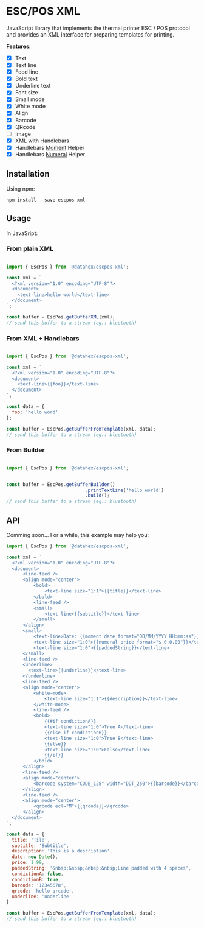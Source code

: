 # ESC/POS XML

JavaScript library that implements the thermal printer ESC / POS protocol and provides an XML interface for preparing templates for printing.

**Features:**
- [x] Text
- [x] Text line
- [x] Feed line
- [x] Bold text
- [x] Underline text
- [x] Font size
- [x] Small mode
- [x] White mode
- [x] Align
- [x] Barcode
- [x] QRcode
- [ ]  Image
- [x] XML with Handlebars
- [x] Handlebars [Moment](http://momentjs.com) Helper
- [x] Handlebars [Numeral](http://numeraljs.com) Helper

## Installation

Using npm:

```
npm install --save escpos-xml
```

## Usage

In JavaSript:

### From plain XML
```js

import { EscPos } from '@datahex/escpos-xml';

const xml = `
  <?xml version="1.0" encoding="UTF-8"?>
  <document>
    <text-line>hello world</text-line>
  </document>
`;

const buffer = EscPos.getBufferXML(xml);
// send this buffer to a stream (eg.: bluetooth)

```

### From XML + Handlebars
```js

import { EscPos } from '@datahex/escpos-xml';

const xml = `
  <?xml version="1.0" encoding="UTF-8"?>
  <document>
    <text-line>{{foo}}</text-line>
  </document>
`;

const data = {
  foo: 'hello word'
};

const buffer = EscPos.getBufferFromTemplate(xml, data);
// send this buffer to a stream (eg.: bluetooth)

```

### From Builder
```js

import { EscPos } from '@datahex/escpos-xml';


const buffer = EscPos.getBufferBuilder()
                             .printTextLine('hello world')
                             .build();
// send this buffer to a stream (eg.: bluetooth)

```

## API

Comming soon...
For a while, this example may help you:

```js
import { EscPos } from '@datahex/escpos-xml';

const xml = `
  <?xml version="1.0" encoding="UTF-8"?>
  <document>
      <line-feed />
      <align mode="center">
          <bold>
              <text-line size="1:1">{{title}}</text-line>
          </bold>
          <line-feed />
          <small>
              <text-line>{{subtitle}}</text-line>
          </small>
      </align>
      <small>
          <text-line>Date: {{moment date format="DD/MM/YYYY HH:mm:ss"}}</text-line>
          <text-line size="1:0">{{numeral price format="$ 0,0.00"}}</text-line>
          <text-line size="1:0">{{paddedString}}</text-line>
      </small>
      <line-feed />
      <underline>
        <text-line>{{underline}}</text-line>
      </underline>
      <line-feed />
      <align mode="center">
          <white-mode>
              <text-line size="1:1">{{description}}</text-line>
          </white-mode>
          <line-feed />
          <bold>
              {{#if condictionA}}
              <text-line size="1:0">True A</text-line>
              {{else if condictionB}}
              <text-line size="1:0">True B</text-line>
              {{else}}
              <text-line size="1:0">False</text-line>
              {{/if}}
          </bold>
      </align>
      <line-feed />
      <align mode="center">
          <barcode system="CODE_128" width="DOT_250">{{barcode}}</barcode>
      </align>
      <line-feed />
      <align mode="center">
          <qrcode ecl="M">{{qrcode}}</qrcode>
      </align>
  </document>
`;

const data = {
  title: 'Tile',
  subtitle: 'Subtitle',
  description: 'This is a description',
  date: new Date(),
  price: 1.99,
  paddedString: '&nbsp;&nbsp;&nbsp;&nbsp;Line padded with 4 spaces',
  condictionA: false,
  condictionB: true,
  barcode: '12345678',
  qrcode: 'hello qrcode',
  underline: 'underline'
}

const buffer = EscPos.getBufferFromTemplate(xml, data);
// send this buffer to a stream (eg.: bluetooth)

```
